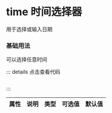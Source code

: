 # time 时间选择器
用于选择或输入日期

### 基础用法

可以选择任意时间

<z-time v-model="time" ></z-time>

<script setup>
import { ref, reactive } from "vue";
const time = ref('11:59:59')
</script>

::: details 点击查看代码
```vue

```
:::


|    属性      |       说明      |     类型       |  可选值               |     默认值     |
|:------------:|:--------------:|:--------------:|:------------------:|:----------------:|




